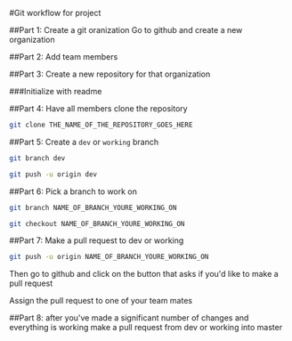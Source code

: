 #Git workflow for project

##Part 1: Create a git oranization
Go to github and create a new organization

##Part 2: Add team members

##Part 3: Create a new repository for that organization

###Initialize with readme

##Part 4: Have all members clone the repository

```bash
git clone THE_NAME_OF_THE_REPOSITORY_GOES_HERE
```

##Part 5: Create a `dev` or `working` branch

```bash
git branch dev
```

```bash
git push -u origin dev
```

##Part 6: Pick a branch to work on

```bash
git branch NAME_OF_BRANCH_YOURE_WORKING_ON
```

```bash
git checkout NAME_OF_BRANCH_YOURE_WORKING_ON
```

##Part 7: Make a pull request to dev or working

```bash
git push -u origin NAME_OF_BRANCH_YOURE_WORKING_ON
```

Then go to github and click on the button that asks if you'd like to make a pull request

Assign the pull request to one of your team mates

##Part 8: after you've made a significant number of changes and everything is working make a pull request from dev or working into master
